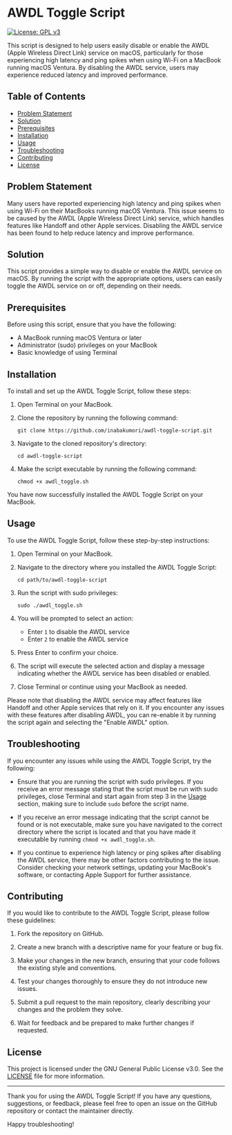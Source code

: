 # AWDL Toggle Script

[![License: GPL v3](https://img.shields.io/badge/License-GPLv3-blue.svg)](https://www.gnu.org/licenses/gpl-3.0)

This script is designed to help users easily disable or enable the AWDL (Apple Wireless Direct Link) service on macOS, particularly for those experiencing high latency and ping spikes when using Wi-Fi on a MacBook running macOS Ventura. By disabling the AWDL service, users may experience reduced latency and improved performance.

## Table of Contents

- [Problem Statement](#problem-statement)
- [Solution](#solution)
- [Prerequisites](#prerequisites)
- [Installation](#installation)
- [Usage](#usage)
- [Troubleshooting](#troubleshooting)
- [Contributing](#contributing)
- [License](#license)

## Problem Statement

Many users have reported experiencing high latency and ping spikes when using Wi-Fi on their MacBooks running macOS Ventura. This issue seems to be caused by the AWDL (Apple Wireless Direct Link) service, which handles features like Handoff and other Apple services. Disabling the AWDL service has been found to help reduce latency and improve performance.

## Solution

This script provides a simple way to disable or enable the AWDL service on macOS. By running the script with the appropriate options, users can easily toggle the AWDL service on or off, depending on their needs.

## Prerequisites

Before using this script, ensure that you have the following:

- A MacBook running macOS Ventura or later
- Administrator (sudo) privileges on your MacBook
- Basic knowledge of using Terminal

## Installation

To install and set up the AWDL Toggle Script, follow these steps:

1. Open Terminal on your MacBook.

2. Clone the repository by running the following command:
   ```
   git clone https://github.com/inabakumori/awdl-toggle-script.git
   ```

3. Navigate to the cloned repository's directory:
   ```
   cd awdl-toggle-script
   ```

4. Make the script executable by running the following command:
   ```
   chmod +x awdl_toggle.sh
   ```

You have now successfully installed the AWDL Toggle Script on your MacBook.

## Usage

To use the AWDL Toggle Script, follow these step-by-step instructions:

1. Open Terminal on your MacBook.

2. Navigate to the directory where you installed the AWDL Toggle Script:
   ```
   cd path/to/awdl-toggle-script
   ```

3. Run the script with sudo privileges:
   ```
   sudo ./awdl_toggle.sh
   ```

4. You will be prompted to select an action:
   - Enter `1` to disable the AWDL service
   - Enter `2` to enable the AWDL service

5. Press Enter to confirm your choice.

6. The script will execute the selected action and display a message indicating whether the AWDL service has been disabled or enabled.

7. Close Terminal or continue using your MacBook as needed.

Please note that disabling the AWDL service may affect features like Handoff and other Apple services that rely on it. If you encounter any issues with these features after disabling AWDL, you can re-enable it by running the script again and selecting the "Enable AWDL" option.

## Troubleshooting

If you encounter any issues while using the AWDL Toggle Script, try the following:

- Ensure that you are running the script with sudo privileges. If you receive an error message stating that the script must be run with sudo privileges, close Terminal and start again from step 3 in the [Usage](#usage) section, making sure to include `sudo` before the script name.

- If you receive an error message indicating that the script cannot be found or is not executable, make sure you have navigated to the correct directory where the script is located and that you have made it executable by running `chmod +x awdl_toggle.sh`.

- If you continue to experience high latency or ping spikes after disabling the AWDL service, there may be other factors contributing to the issue. Consider checking your network settings, updating your MacBook's software, or contacting Apple Support for further assistance.

## Contributing

If you would like to contribute to the AWDL Toggle Script, please follow these guidelines:

1. Fork the repository on GitHub.

2. Create a new branch with a descriptive name for your feature or bug fix.

3. Make your changes in the new branch, ensuring that your code follows the existing style and conventions.

4. Test your changes thoroughly to ensure they do not introduce new issues.

5. Submit a pull request to the main repository, clearly describing your changes and the problem they solve.

6. Wait for feedback and be prepared to make further changes if requested.

## License

This project is licensed under the GNU General Public License v3.0. See the [LICENSE](LICENSE) file for more information.

---

Thank you for using the AWDL Toggle Script! If you have any questions, suggestions, or feedback, please feel free to open an issue on the GitHub repository or contact the maintainer directly.

Happy troubleshooting!
